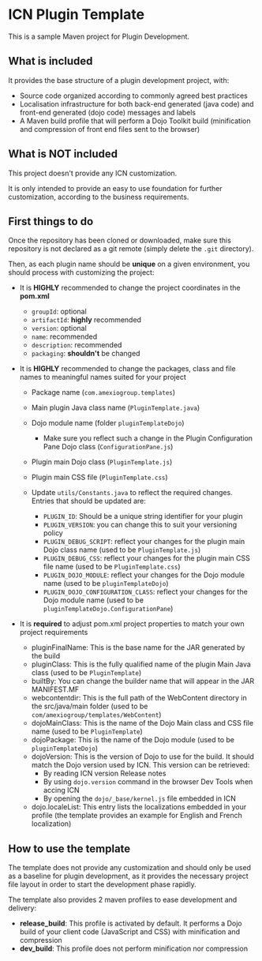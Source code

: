 # ICN Plugin Template

This is a sample Maven project for Plugin Development.

## What is included

It provides the base structure of a plugin development project, with:

* Source code organized according to commonly agreed best practices
* Localisation infrastructure for both back-end generated (java code) and front-end generated (dojo code) messages and labels
* A Maven build profile that will perform a Dojo Toolkit build (minification and compression of front end files sent to the browser)

## What is NOT included

This project doesn't provide any ICN customization.

It is only intended to provide an easy to use foundation for further customization, according to the business requirements.

## First things to do

Once the repository has been cloned or downloaded, make sure this repository is not declared as a git remote (simply delete the `.git` directory).

Then, as each plugin name should be **unique** on a given environment, you should process with customizing the project:

* It is **HIGHLY** recommended to change the project coordinates in the **pom.xml**

  * `groupId`: optional
  * `artifactId`: **highly** recommended
  * `version`: optional
  * `name`: recommended
  * `description`: recommended
  * `packaging`: **shouldn't** be changed

* It is **HIGHLY** recommended to change the packages, class and file names to meaningful names suited for your project

  * Package name (`com.amexiogroup.templates`)
  * Main plugin Java class name (`PluginTemplate.java`)
  * Dojo module name (folder `pluginTemplateDojo`)
    * Make sure you reflect such a change in the Plugin Configuration Pane Dojo class (`ConfigurationPane.js`)
  * Plugin main Dojo class (`PluginTemplate.js`)
  * Plugin main CSS file (`PluginTemplate.css`)
  * Update `utils/Constants.java` to reflect the required changes. Entries that should be updated are:
  
    * `PLUGIN_ID`: Should be a unique string identifier for your plugin
    * `PLUGIN_VERSION`: you can change this to suit your versioning policy
    * `PLUGIN_DEBUG_SCRIPT`: reflect your changes for the plugin main Dojo class name (used to be `PluginTemplate.js`)
    * `PLUGIN_DEBUG_CSS`: reflect your changes for the plugin main CSS file name (used to be `PluginTemplate.css`)
    * `PLUGIN_DOJO_MODULE`: reflect your changes for the Dojo module name (used to be `pluginTemplateDojo`)
    * `PLUGIN_DOJO_CONFIGURATION_CLASS`: reflect your changes for the Dojo module name (used to be `pluginTemplateDojo.ConfigurationPane`)

* It is **required** to adjust pom.xml project properties to match your own project requirements

  * pluginFinalName: This is the base name for the JAR generated by the build
  * pluginClass: This is the fully qualified name of the plugin Main Java class (used to be `PluginTemplate`)
  * builtBy: You can change the builder name that will appear in the JAR MANIFEST.MF
  * webcontentdir: This is the full path of the WebContent directory in the src/java/main folder (used to be `com/amexiogroup/templates/WebContent`)
  * dojoMainClass: This is the name of the Dojo Main class and CSS file name (used to be `PluginTemplate`)
  * dojoPackage: This is the name of the Dojo module (used to be `pluginTemplateDojo`) 
  * dojoVersion: This is the version of Dojo to use for the build. It should match the Dojo version used by ICN. This version can be retrieved:
    * By reading ICN version Release notes
    * By using `dojo.version` command in the browser Dev Tools when accing ICN
    * By opening the `dojo/_base/kernel.js` file embedded in ICN
  * dojo.localeList: This entry lists the localizations embedded in your profile (the template provides an example for English and French localization)

## How to use the template

The template does not provide any customization and should only be used as a baseline for plugin development, as it provides the necessary project file layout in order to start the development phase rapidly.

The template also provides 2 maven profiles to ease development and delivery:

* **release_build**: This profile is activated by default. It performs a Dojo build of your client code (JavaScript and CSS) with minification and compression
* **dev_build**: This profile does not perform minification nor compression
